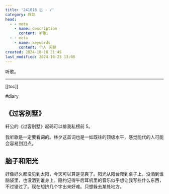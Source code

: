```yaml
---
title: '241018 志 · /'
category: 日誌
head:
  - - meta
    - name: description
      content: 听歌。
  - - meta
    - name: keywords
      content: 个人 闲聊
created: 2024-10-18 21:45
last_modified: 2024-10-23 13:08
---
```


听歌。

---

[[toc]]

#diary

## 《过客别墅》

轩公的《过客别墅》起码可以排我私榜前 5。

我听歌是一定要看词的。林夕这首词也是一如既往的顶级水平，感觉能代的人可能会容易到泪点。

## 脑子和阳光

好像好久都没见到太阳，今天可以算是见爽了。阳光从阳台爬到桌子上，没洒到谁脑袋里，也没洒到谁身上。隐约记得午后耳机里的音乐似乎想让我写些什么东西，不过错过了。现在想挤几个字出来好难。只想躲去某处地方。
